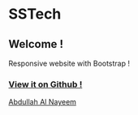 

# SSTech


## Welcome !

Responsive website with Bootstrap !

### [View it on Github !](https://nayeemkhan7.github.io/SSTech/)


[Abdullah Al Nayeem](https://www.linkedin.com/in/AbdullahAlNayeem)
